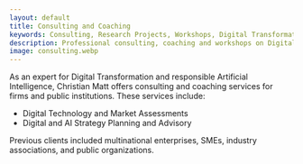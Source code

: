 ```yaml
---
layout: default
title: Consulting and Coaching
keywords: Consulting, Research Projects, Workshops, Digital Transformation, Digital Business, Artificial Intelligence
description: Professional consulting, coaching and workshops on Digital Transformation, Digital Businesses, and Artificial Intelligence.
image: consulting.webp
---
```


As an expert for Digital Transformation and responsible Artificial Intelligence, Christian Matt offers consulting and coaching services for firms and public institutions.
These services include:

- Digital Technology and Market Assessments
- Digital and AI Strategy Planning and Advisory

Previous clients included multinational enterprises, SMEs, industry associations, and public organizations.
